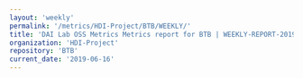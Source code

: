 ```yaml
---
layout: 'weekly'
permalink: '/metrics/HDI-Project/BTB/WEEKLY/'
title: 'DAI Lab OSS Metrics Metrics report for BTB | WEEKLY-REPORT-2019-06-16'
organization: 'HDI-Project'
repository: 'BTB'
current_date: '2019-06-16'
---
```

